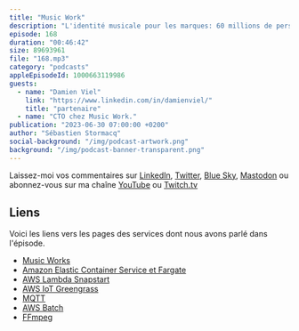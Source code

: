 ```yaml
---
title: "Music Work"
description: "L'identité musicale pour les marques: 60 millions de personnes écoutent chaque année la musique sélectionnée par Music Work dans des magasins, des hotels, des restaurants. Quels sont les choix techniques qui ont été faits pour construire un système global de création d'ambiance et de diffusion de musique ? Comment gérer les données collectées à grande échelle et au juste coût ? Comment l'IA pourrait assister les concepteurs d'ambiances musicales à concevoir les playlistes qui satisferont les demandes des clients. On parle aussi des players qui capitalisent sur les services AWS tels que IoT Core, de IoT Greengrass et de edge computing en général."
episode: 168
duration: "00:46:42"
size: 89693961
file: "168.mp3"
category: "podcasts"
appleEpisodeId: 1000663119986
guests:
  - name: "Damien Viel"
    link: "https://www.linkedin.com/in/damienviel/"
    title: "partenaire"
  - name: "CTO chez Music Work."
publication: "2023-06-30 07:00:00 +0200"
author: "Sébastien Stormacq"
social-background: "/img/podcast-artwork.png"
background: "/img/podcast-banner-transparent.png"
---
```


Laissez-moi vos commentaires sur [LinkedIn](https://www.linkedin.com/in/sebastienstormacq/), [Twitter](https://twitter.com/sebsto), [Blue Sky](https://bsky.app/profile/sebsto.bsky.social), [Mastodon](https://awscommunity.social/@sebsto) ou abonnez-vous sur ma chaîne [YouTube](https://www.youtube.com/sebsto) ou [Twitch.tv](https://www.twitch.tv/sebAWS)

## Liens

Voici les liens vers les pages des services dont nous avons parlé dans l'épisode.

- [Music Works](https://www.music-work.com)
- [Amazon Elastic Container Service et Fargate](https://docs.aws.amazon.com/AmazonECS/latest/userguide/what-is-fargate.html)
- [AWS Lambda Snapstart](https://docs.aws.amazon.com/lambda/latest/dg/snapstart.html)
- [AWS IoT Greengrass](https://docs.aws.amazon.com/greengrass/v2/developerguide/what-is-iot-greengrass.html)
- [MQTT](https://mqtt.org/)
- [AWS Batch](https://docs.aws.amazon.com/batch/latest/userguide/what-is-batch.html)
- [FFmpeg](https://ffmpeg.org/)
